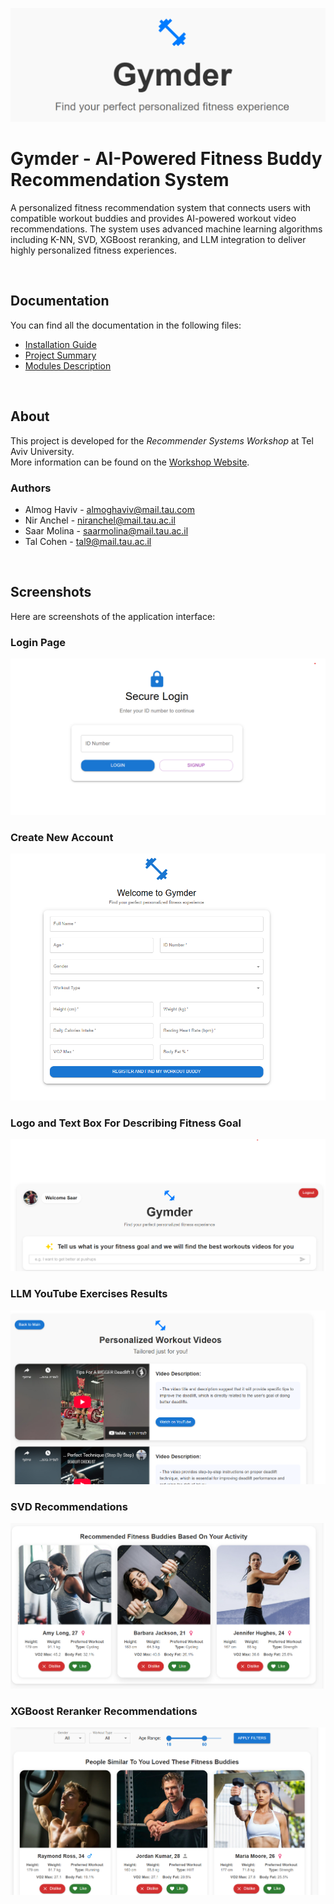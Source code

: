 
![Logo](images/logo.png)

# Gymder - AI-Powered Fitness Buddy Recommendation System

A personalized fitness recommendation system that connects users with compatible workout buddies and provides AI-powered workout video recommendations. The system uses advanced machine learning algorithms including K-NN, SVD, XGBoost reranking, and LLM integration to deliver highly personalized fitness experiences.


&nbsp;<br>
## Documentation

You can find all the documentation in the following files:

- [Installation Guide](install.md)
- [Project Summary](summary.md)
- [Modules Description](modules.md)

&nbsp;<br>
## About

This project is developed for the *Recommender Systems Workshop* at Tel Aviv University.  
More information can be found on the [Workshop Website](https://courses.cs.tau.ac.il/recsys/).

### Authors

- Almog Haviv - almoghaviv@mail.tau.com 
- Nir Anchel - niranchel@mail.tau.ac.il
- Saar Molina - saarmolina@mail.tau.ac.il
- Tal Cohen - tal9@mail.tau.ac.il


&nbsp;

## Screenshots

Here are screenshots of the application interface:

### Login Page
![Login Page](images/login.png)

### Create New Account
![Create New Account](images/signup.png)

### Logo and Text Box For Describing Fitness Goal
![Logo and LLM Query](images/logo_and_llm_query.png)

### LLM YouTube Exercises Results
![LLM YouTube Integration](images/llm_youtube.png)

### SVD Recommendations 
![SVD Model](images/svd.png)

### XGBoost Reranker Recommendations 
![Reranker Performance](images/reranker.png)



